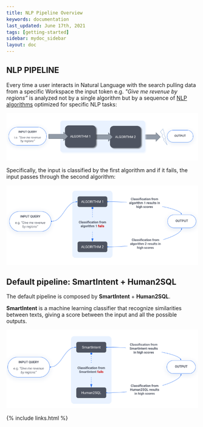 ```yaml
---
title: NLP Pipeline Overview
keywords: documentation
last_updated: June 17th, 2021
tags: [getting-started]
sidebar: mydoc_sidebar
layout: doc
---
```


## NLP PIPELINE

Every time a user interacts in Natural Language with the search pulling data from a specific Workspace 
the input token e.g. *"Give me revenue by regions”* is analyzed not by a single algorithm but by a sequence of [NLP algorithms] optimized for specific NLP tasks:


<p align="center">
  <img src="https://raw.githubusercontent.com/AskdataHQ/askdata-docs/gh-pages/docs/media/pipeline_overview.png">
</p>


Specifically, the input is classified by the first algorithm and if it fails, the input passes through the second algorithm:


<p align="center">
  <img src="https://github.com/AskdataHQ/askdata-docs/raw/gh-pages/docs/media/pipeline_overview_second.png">
</p>


## Default pipeline: SmartIntent + Human2SQL

The default pipeline is composed by **SmartIntent** + **Human2SQL**.

**SmartIntent** is a machine learning classifier that recognize similarities between texts, giving a score between the input and all the possible outputs.


<p align="center">
  <img src="https://github.com/AskdataHQ/askdata-docs/raw/gh-pages/docs/media/pipeline_smartintent_human2sql.png">
</p>


[NLP algorithms]: </docs/nlp-advanced-configuration>


{% include links.html %}
